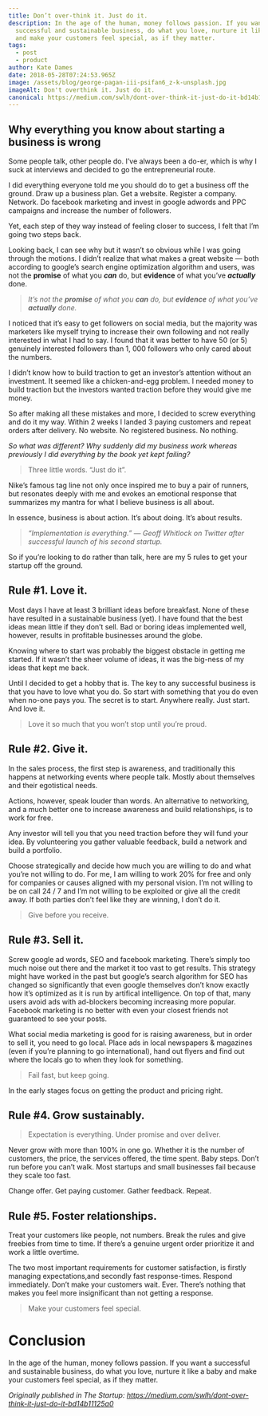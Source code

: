 ```yaml
---
title: Don’t over-think it. Just do it.
description: In the age of the human, money follows passion. If you want a
  successful and sustainable business, do what you love, nurture it like a baby
  and make your customers feel special, as if they matter.
tags:
  - post
  - product
author: Kate Dames
date: 2018-05-28T07:24:53.965Z
image: /assets/blog/george-pagan-iii-psifan6_z-k-unsplash.jpg
imageAlt: Don't overthink it. Just do it.
canonical: https://medium.com/swlh/dont-over-think-it-just-do-it-bd14b11125a0
---
```

## Why everything you know about starting a business is wrong

Some people talk, other people do. I’ve always been a do-er, which is why I suck at interviews and decided to go the entrepreneurial route.

I did everything everyone told me you should do to get a business off the ground. Draw up a business plan. Get a website. Register a company. Network. Do facebook marketing and invest in google adwords and PPC campaigns and increase the number of followers.

Yet, each step of they way instead of feeling closer to success, I felt that I’m going two steps back.

Looking back, I can see why but it wasn’t so obvious while I was going through the motions. I didn’t realize that what makes a great website — both according to google’s search engine optimization algorithm and users, was not the **promise** of what you ***can*** do, but **evidence** of what you’ve ***actually*** done.

> *It’s not the **promise** of what you **can** do, but **evidence** of what you’ve **actually** done.*

I noticed that it’s easy to get followers on social media, but the majority was marketers like myself trying to increase their own following and not really interested in what I had to say. I found that it was better to have 50 (or 5) genuinely interested followers than 1, 000 followers who only cared about the numbers.

I didn’t know how to build traction to get an investor’s attention without an investment. It seemed like a chicken-and-egg problem. I needed money to build traction but the investors wanted traction before they would give me money.

So after making all these mistakes and more, I decided to screw everything and do it my way. Within 2 weeks I landed 3 paying customers and repeat orders after delivery. No website. No registered business. No nothing.

*So what was different? Why suddenly did my business work whereas previously I did everything by the book yet kept failing?*

> Three little words. “Just do it”.

Nike’s famous tag line not only once inspired me to buy a pair of runners, but resonates deeply with me and evokes an emotional response that summarizes my mantra for what I believe business is all about.

In essence, business is about action. It’s about doing. It’s about results.

> *“Implementation is everything.” — Geoff Whitlock on Twitter after successful launch of his second startup.*

So if you’re looking to do rather than talk, here are my 5 rules to get your startup off the ground.

## Rule #1. Love it.

Most days I have at least 3 brilliant ideas before breakfast. None of these have resulted in a sustainable business (yet). I have found that the best ideas mean little if they don’t sell. Bad or boring ideas implemented well, however, results in profitable businesses around the globe.

Knowing where to start was probably the biggest obstacle in getting me started. If it wasn’t the sheer volume of ideas, it was the big-ness of my ideas that kept me back.

Until I decided to get a hobby that is. The key to any successful business is that you have to love what you do. So start with something that you do even when no-one pays you. The secret is to start. Anywhere really. Just start. And love it.

> Love it so much that you won’t stop until you’re proud.

## Rule #2. Give it.

In the sales process, the first step is awareness, and traditionally this happens at networking events where people talk. Mostly about themselves and their egotistical needs.

Actions, however, speak louder than words. An alternative to networking, and a much better one to increase awareness and build relationships, is to work for free.

Any investor will tell you that you need traction before they will fund your idea. By volunteering you gather valuable feedback, build a network and build a portfolio.

Choose strategically and decide how much you are willing to do and what you’re not willing to do. For me, I am willing to work 20% for free and only for companies or causes aligned with my personal vision. I’m not willing to be on call 24 / 7 and I’m not willing to be exploited or give all the credit away. If both parties don’t feel like they are winning, I don’t do it.

> Give before you receive.

## Rule #3. Sell it.

Screw google ad words, SEO and facebook marketing. There’s simply too much noise out there and the market it too vast to get results. This strategy might have worked in the past but google’s search algorithm for SEO has changed so significantly that even google themselves don’t know exactly how it’s optimized as it is run by artifical intelligence. On top of that, many users avoid ads with ad-blockers becoming increasing more popular. Facebook marketing is no better with even your closest friends not guaranteed to see your posts.

What social media marketing is good for is raising awareness, but in order to sell it, you need to go local. Place ads in local newspapers & magazines (even if you’re planning to go international), hand out flyers and find out where the locals go to when they look for something.

> Fail fast, but keep going.

In the early stages focus on getting the product and pricing right.

## Rule #4. Grow sustainably.

> Expectation is everything. Under promise and over deliver.

Never grow with more than 100% in one go. Whether it is the number of customers, the price, the services offered, the time spent. Baby steps. Don’t run before you can’t walk. Most startups and small businesses fail because they scale too fast.

Change offer. Get paying customer. Gather feedback. Repeat.

## Rule #5. Foster relationships.

Treat your customers like people, not numbers. Break the rules and give freebies from time to time. If there’s a genuine urgent order prioritize it and work a little overtime.

The two most important requirements for customer satisfaction, is firstly managing expectations,and secondly fast response-times. Respond immediately. Don’t make your customers wait. Ever. There’s nothing that makes you feel more insignificant than not getting a response.

> Make your customers feel special.

# Conclusion

In the age of the human, money follows passion. If you want a successful and sustainable business, do what you love, nurture it like a baby and make your customers feel special, as if they matter.





*Originally published in The Startup: https://medium.com/swlh/dont-over-think-it-just-do-it-bd14b11125a0*
